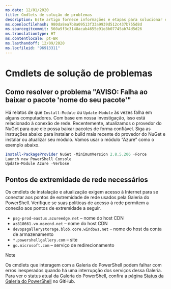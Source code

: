 ```yaml
---
ms.date: 12/01/2020
title: Cmdlets de solução de problemas
description: Este artigo fornece informações e etapas para solucionar erros usando a Galeria do PowerShell
ms.openlocfilehash: 980da8ea7b8a09513f33a9939d512c437b755d8d
ms.sourcegitcommit: 560a9f3c3148acab4655e91e8b07745ab74d5d26
ms.translationtype: HT
ms.contentlocale: pt-BR
ms.lasthandoff: 12/09/2020
ms.locfileid: "96913311"
---
```

# <a name="troubleshooting-cmdlets"></a>Cmdlets de solução de problemas

## <a name="how-to-resolve-warning-package-your-package-name-failed-to-download-issue"></a>Como resolver o problema "AVISO: Falha ao baixar o pacote 'nome do seu pacote'"

Há relatos de que `Install-Module` ou `Update-Module` às vezes falha em alguns computadores. Com base em nossa investigação, isso está relacionado à conexão de rede. Recentemente, atualizamos o provedor do NuGet para que ele possa baixar pacotes de forma confiável. Siga as instruções abaixo para instalar o build mais recente do provedor do NuGet e instalar ou atualizar seu módulo. Vamos usar o módulo “Azure” como o exemplo abaixo.

```powershell
Install-PackageProvider NuGet -MinimumVersion 2.8.5.206 -Force
Launch new PowerShell Console
Update-Module Azure -Verbose
```

## <a name="required-network-endpoints"></a>Pontos de extremidade de rede necessários

Os cmdlets de instalação e atualização exigem acesso à Internet para se conectar aos pontos de extremidade de rede usados pela Galeria do PowerShell. Verifique se suas políticas de acesso à rede permitem a conexão aos pontos de extremidade a seguir.

- `psg-prod-eastus.azureedge.net` – nome do host CDN
- `az818661.vo.msecnd.net` – nome do host CDN
- `devopsgallerystorage.blob.core.windows.net` – nome do host da conta de armazenamento
- `*.powershellgallery.com` – site
- `go.microsoft.com` – serviço de redirecionamento

> [!NOTE]
> Os cmdlets que interagem com a Galeria do PowerShell podem falhar com erros inesperados quando há uma interrupção dos serviços dessa Galeria. Para ver o status atual da Galeria do PowerShell, confira a página [Status da Galeria do PowerShell](https://github.com/PowerShell/PowerShellGallery/blob/master/psgallery_status.md) no GitHub.
